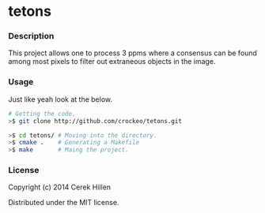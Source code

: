# tetons

### Description

This project allows one to process 3 ppms where a consensus can be found among
most pixels to filter out extraneous objects in the image.

### Usage

Just like yeah look at the below.

```bash
# Getting the code.
>$ git clone http://github.com/crockeo/tetons.git

>$ cd tetons/ # Moving into the directory.
>$ cmake .    # Generating a Makefile
>$ make       # Maing the project.
```

### License

Copyright (c) 2014 Cerek Hillen

Distributed under the MIT license.
